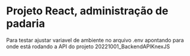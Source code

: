 # Projeto React, administração de padaria
Para testar ajustar variavel de ambiente no arquivo .env apontando para onde está rodando a API do projeto 20221001_BackendAPIKnexJS